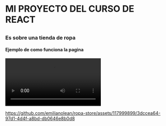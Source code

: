 # MI PROYECTO DEL CURSO DE REACT
##
### Es sobre una tienda de ropa
#### Ejemplo de como funciona la pagina 
<video src="src/assets/GIF.mp4" controls title="Title"></video>


https://github.com/emilianolean/ropa-store/assets/117999899/3dccea64-97d1-4d4f-a8bd-db0646e8b0d8


